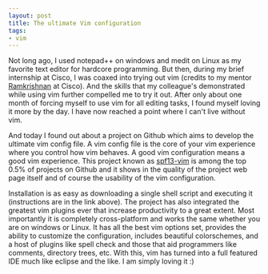 ```yaml
---
layout: post
title: The ultimate Vim configuration
tags:
- vim 
---
```

Not long ago, I used notepad++ on windows and medit on Linux as my favorite text editor for hardcore programming. But then, during my brief internship at Cisco, I was coaxed into trying out vim (credits to my mentor [Ramkrishnan](http://rkrishnan.org/) at Cisco). And the skills that my colleague's demonstrated while using vim further compelled me to try it out. After only about one month of forcing myself to use vim for all editing tasks, I found myself loving it more by the day. I have now reached a point where I can't live without vim.

And today I found out about a project on Github which aims to develop the ultimate vim config file. A vim config file is the core of your vim experience where you control how vim behaves. A good vim configuration means a good vim experience. This project known as [spf13-vim](http://vim.spf13.com/) is among the top 0.5% of projects on Github and it shows in the quality of the project web page itself and of course the usability of the vim configuration.

Installation is as easy as downloading a single shell script and executing it (instructions are in the link above). The project has also integrated the greatest vim plugins ever that increase productivity to a great extent. Most importantly it is completely cross-platform and works the same whether you are on windows or Linux. It has all the best vim options set, provides the ability to customize the configuration, includes beautiful colorschemes, and a host of plugins like spell check and those that aid programmers like comments, directory trees, etc. With this, vim has turned into a full featured IDE much like eclipse and the like. I am simply loving it :)
